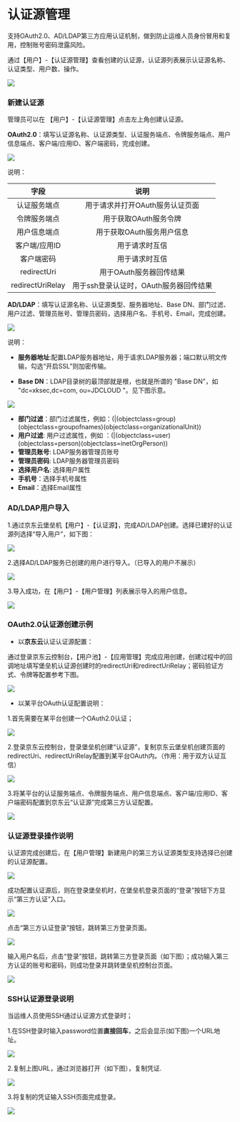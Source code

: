 # 认证源管理

支持OAuth2.0、AD/LDAP第三方应用认证机制，做到防止运维人员身份冒用和复用，控制账号密码泄露风险。

通过【用户】-【认证源管理】查看创建的认证源，认证源列表展示认证源名称、认证类型、用户数、操作。

![](/image/Bastion/rzyyy.png)

### 新建认证源

管理员可以在 【用户】-【认证源管理】点击左上角创建认证源。

**OAuth2.0**：填写认证源名称、认证源类型、认证服务端点、令牌服务端点、用户信息端点、客户端/应用ID、客户端密码，完成创建。

![](/image/Bastion/rzy1.png)

说明：

|    字段    |   说明  | 
| :--------: | :--------:|
| 认证服务端点  | 用于请求并打开OAuth服务认证页面 |
| 令牌服务端点  | 用于获取OAuth服务令牌 |
| 用户信息端点  | 用于获取OAuth服务用户信息 |
| 客户端/应用ID  | 用于请求时互信 |
| 客户端密码  | 用于请求时互信 |
| redirectUri  | 用于OAuth服务器回传结果 |
| redirectUriRelay  | 用于ssh登录认证时，OAuth服务器回传结果 |

**AD/LDAP**：填写认证源名称、认证源类型、服务器地址、Base DN、部门过滤、用户过滤、管理员账号、管理员密码，选择用户名、手机号、Email，完成创建。

![](/image/Bastion/rzy222.png)

说明：

- **服务器地址**:配置LDAP服务器地址，用于请求LDAP服务器；端口默认明文传输，勾选“开启SSL”则加密传输。

- **Base DN**：LDAP目录树的最顶部就是根，也就是所谓的 "Base DN"，如 "dc=xksec,dc=com, ou=JDCLOUD "。见下图示意。

![](/image/Bastion/basedn.png) 

- **部门过滤**：部门过滤属性，例如：(|(objectclass=group)(objectclass=groupofnames)(objectclass=organizationalUnit))
- **用户过滤**:  用户过滤属性，例如 ：(|(objectclass=user)(objectclass=person)(objectclass=inetOrgPerson))
- **管理员账号**: LDAP服务器管理员账号
- **管理员密码**: LDAP服务器管理员密码
- **选择用户名**: 选择用户属性
- **手机号**：选择手机号属性
- **Email**：选择Email属性

### AD/LDAP用户导入

1.通过京东云堡垒机【用户】-【认证源】，完成AD/LDAP创建。选择已建好的认证源列选择“导入用户”，如下图：

![](/image/Bastion/rzydryh.png) 

2.选择AD/LDAP服务已创建的用户进行导入。（已导入的用户不展示）

![](/image/Bastion/rzyxzyh.png) 

3.导入成功，在【用户】-【用户管理】列表展示导入的用户信息。

![](/image/Bastion/rzycgdryh.png) 

### OAuth2.0认证源创建示例

- 以**京东云**认证认证源配置：

通过登录京东云控制台，【用户池】-【应用管理】完成应用创建，创建过程中的回调地址填写堡垒机认证源创建时的redirectUri和redirectUriRelay；密码验证方式、令牌等配置参考下图。

![](/image/Bastion/rzyyhcyygl.png) 

- 以某平台OAuth认证配置说明：

1.首先需要在某平台创建一个OAuth2.0认证；

![](/image/Bastion/rzy2.png)

2.登录京东云控制台，登录堡垒机创建“认证源”，复制京东云堡垒机创建页面的redirectUri、redirectUriRelay配置到某平台OAuth内。（作用：用于双方认证互信）

![](/image/Bastion/rzy3.png)

3.将某平台的认证服务端点、令牌服务端点、用户信息端点、客户端/应用ID、客户端密码配置到京东云“认证源”完成第三方认证配置。

![](/image/Bastion/rzy4.png)

### 认证源登录操作说明

认证源完成创建后，在【用户管理】新建用户的第三方认证源类型支持选择已创建的认证源配置。

![](/image/Bastion/rzy5.png)

成功配置认证源后，则在登录堡垒机时，在堡垒机登录页面的“登录”按钮下方显示“第三方认证”入口。

![](/image/Bastion/rzy7.png)

点击“第三方认证登录”按钮，跳转第三方登录页面。

![](/image/Bastion/rzy8.png)

输入用户名后，点击“登录”按钮，跳转第三方登录页面（如下图）；成功输入第三方认证的账号和密码，则成功登录并跳转堡垒机控制台页面。

![](/image/Bastion/rzy9.png)

### SSH认证源登录说明

当运维人员使用SSH通过认证源方式登录时；

1.在SSH登录时输入password位置**直接回车**，之后会显示(如下图)一个URL地址。

![](/image/Bastion/rzy10.png)

2.复制上图URL，通过浏览器打开（如下图），复制凭证.

![](/image/Bastion/rzy11.png)

3.将复制的凭证输入SSH页面完成登录。

![](/image/Bastion/rzy12.png)
